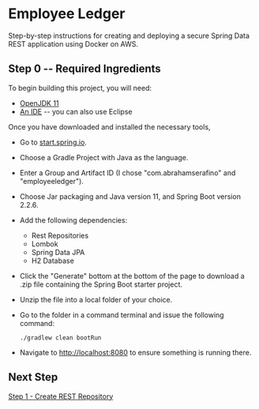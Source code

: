 # Employee Ledger #

Step-by-step instructions for creating and deploying a secure Spring Data REST application using Docker on AWS.

## Step 0 -- Required Ingredients ##

To begin building this project, you will need:

* [OpenJDK 11](https://adoptopenjdk.net/)
* [An IDE](https://www.jetbrains.com/idea/download) -- you can also use Eclipse

Once you have downloaded and installed the necessary tools, 

* Go to [start.spring.io](http://start.spring.io).
* Choose a Gradle Project with Java as the language.
* Enter a Group and Artifact ID (I chose "com.abrahamserafino" and "employeeledger").
* Choose Jar packaging and Java version 11, and Spring Boot version 2.2.6.
* Add the following dependencies:
    * Rest Repositories
    * Lombok
    * Spring Data JPA
    * H2 Database
* Click the "Generate" bottom at the bottom of the page to download a .zip file containing the Spring Boot starter
project.
* Unzip the file into a local folder of your choice.
* Go to the folder in a command terminal and issue the following command:

    ```./gradlew clean bootRun```

* Navigate to [http://localhost:8080](http://localhost:8080) to ensure something is running there. 

## Next Step ##

[Step 1 - Create REST Repository](https://bitbucket.org/kungfuandjavascript/employeeledger/src/step1)
